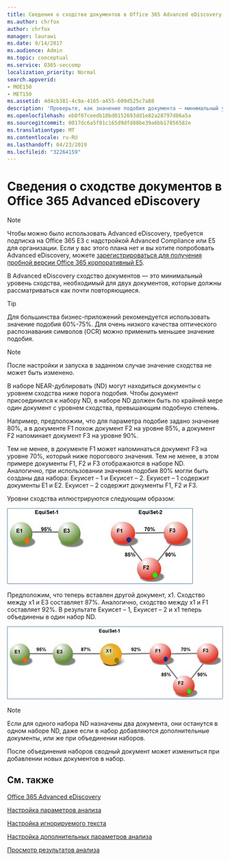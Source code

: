 ```yaml
---
title: Сведения о сходстве документов в Office 365 Advanced eDiscovery
ms.author: chrfox
author: chrfox
manager: laurawi
ms.date: 9/14/2017
ms.audience: Admin
ms.topic: conceptual
ms.service: O365-seccomp
localization_priority: Normal
search.appverid:
- MOE150
- MET150
ms.assetid: 4d4cb381-4c9a-4165-a455-609d525c7a88
description: 'Проверьте, как значение подобия документа — минимальный уровень сходства для двух файлов, которые должны рассматриваться как почти повторяющиеся, работает в Office 365 Advanced eDiscovery. '
ms.openlocfilehash: eb8f07ceedb10bd0152693dd1e82a28797d86a5a
ms.sourcegitcommit: 0017dc6a5f81c165d9dfd88be39a6bb17856582e
ms.translationtype: MT
ms.contentlocale: ru-RU
ms.lasthandoff: 04/23/2019
ms.locfileid: "32264159"
---
```

# <a name="understand-document-similarity-in-office-365-advanced-ediscovery"></a>Сведения о сходстве документов в Office 365 Advanced eDiscovery

> [!NOTE]
> Чтобы можно было использовать Advanced eDiscovery, требуется подписка на Office 365 E3 с надстройкой Advanced Compliance или E5 для организации. Если у вас этого плана нет и вы хотите попробовать Advanced eDiscovery, можете [зарегистрироваться для получения пробной версии Office 365 корпоративный E5](https://go.microsoft.com/fwlink/p/?LinkID=698279). 
  
В Advanced eDiscovery сходство документов — это минимальный уровень сходства, необходимый для двух документов, которые должны рассматриваться как почти повторяющиеся.
  
> [!TIP]
> Для большинства бизнес-приложений рекомендуется использовать значение подобия 60%-75%. Для очень низкого качества оптического распознавания символов (OCR) можно применить меньшее значение подобия. 
  
> [!NOTE]
> После настройки и запуска в заданном случае значение сходства не может быть изменено. 
  
В наборе NEAR-дублировать (ND) могут находиться документы с уровнем сходства ниже порога подобия. Чтобы документ присоединился к набору ND, в наборе ND должен быть по крайней мере один документ с уровнем сходства, превышающим подобную степень. 
  
Например, предположим, что для параметра подобие задано значение 80%, а в документе F1 похож документ F2 на уровне 85%, а документ F2 напоминает документ F3 на уровне 90%. 
  
Тем не менее, в документе F1 может напоминаться документ F3 на уровне 70%, который ниже порогового значения. Тем не менее, в этом примере документы F1, F2 и F3 отображаются в наборе ND. Аналогично, при использовании значения подобия 80% могли быть созданы два набора: Екуисет – 1 и Екуисет – 2. Екуисет – 1 содержит документы E1 и E2. Екуисет – 2 содержит документы F1, F2 и F3. 
  
Уровни сходства иллюстрируются следующим образом:
  
![Схожесть документов](media/3907ea7d-e28a-4027-8fc3-be090dd39144.gif)
  
Предположим, что теперь вставлен другой документ, x1. Сходство между x1 и E3 составляет 87%. Аналогично, сходство между x1 и F1 составляет 92%. В результате Екуисет – 1, Екуисет – 2 и x1 теперь объединены в один набор ND.
  
![Похожесть документов](media/d140d347-33d5-475a-af04-594a0f2ab13d.gif)
  
> [!NOTE]
> Если для одного набора ND назначены два документа, они останутся в одном наборе ND, даже если в набор добавляются дополнительные документы, или же при объединении наборов. 
  
После объединения наборов сводный документ может измениться при добавлении новых документов в набор. 
  
## <a name="see-also"></a>См. также

[Office 365 Advanced eDiscovery](office-365-advanced-ediscovery.md)
  
[Настройка параметров анализа](set-analyze-options-in-advanced-ediscovery.md)
  
[Настройка игнорируемого текста](set-ignore-text-in-advanced-ediscovery.md)
  
[Настройка дополнительных параметров анализа](set-analyze-advanced-settings-in-advanced-ediscovery.md)
  
[Просмотр результатов анализа](view-analyze-results-in-advanced-ediscovery.md)

